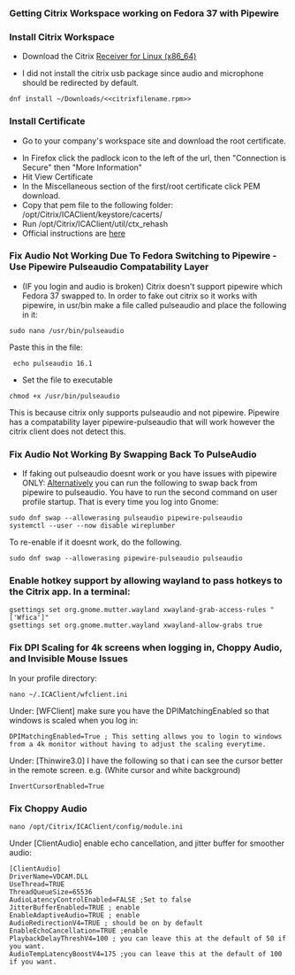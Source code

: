 ### Getting Citrix Workspace working on Fedora 37 with Pipewire

### Install Citrix Workspace
*  Download the Citrix [Receiver for Linux (x86_64)](https://www.citrix.com/downloads/citrix-receiver/linux/receiver-for-linux-latest.html)
 - I did not install the citrix usb package since audio and microphone should be redirected by default.

```
dnf install ~/Downloads/<<citrixfilename.rpm>>
```
### Install Certificate

* Go to your company's workspace site and download the root certificate. 
 - In Firefox click the padlock icon to the left of the url, then "Connection is Secure" then "More Information"
 - Hit View Certificate
 - In the Miscellaneous section of the first/root certificate click PEM download.
 - Copy that pem file to the following folder: /opt/Citrix/ICAClient/keystore/cacerts/ 
 - Run /opt/Citrix/ICAClient/util/ctx_rehash 
 - Official instructions are [here](https://support.citrix.com/article/CTX231524/citrix-workspace-app-for-linux-how-to-trust-a-ca-certificate)

### Fix Audio Not Working Due To Fedora Switching to Pipewire - Use Pipewire Pulseaudio Compatability Layer

*  (IF you login and audio is broken) Citrix doesn't support pipewire which Fedora 37 swapped to. In order to fake out citrix so it works with pipewire, in usr/bin make a file called pulseaudio and place the following in it:
```
sudo nano /usr/bin/pulseaudio 
```
Paste this in the file:
```
 echo pulseaudio 16.1
```

* Set the file to executable

```
chmod +x /usr/bin/pulseaudio
```

This is because citrix only supports pulseaudio and not pipewire. Pipewire has a compatability layer pipewire-pulseaudio that will work however the citrix client does not detect this.

### Fix Audio Not Working By Swapping Back To PulseAudio

* If faking out pulseaudio doesnt work or you have issues with pipewire ONLY:
[Alternatively](https://discussion.fedoraproject.org/t/how-do-i-switch-from-pulseaudio-to-pipewire-and-back/78093) you can run the following to swap back from pipewire to pulseaudio. You have to run the second command on user profile startup. That is every time you log into Gnome:
```
sudo dnf swap --allowerasing pulseaudio pipewire-pulseaudio
systemctl --user --now disable wireplumber
```

To re-enable if it doesnt work, do the following. 
```
sudo dnf swap --allowerasing pipewire-pulseaudio pulseaudio
```

### Enable hotkey support by allowing wayland to pass hotkeys to the Citrix app. In a terminal:

```
gsettings set org.gnome.mutter.wayland xwayland-grab-access-rules "['Wfica']"
gsettings set org.gnome.mutter.wayland xwayland-allow-grabs true
```

### Fix DPI Scaling for 4k screens when logging in, Choppy Audio, and Invisible Mouse Issues

In your profile directory:

```
nano ~/.ICAClient/wfclient.ini
```

Under: [WFClient] make sure you have the DPIMatchingEnabled so that windows is scaled when you log in:

```
DPIMatchingEnabled=True ; This setting allows you to login to windows from a 4k monitor without having to adjust the scaling everytime.

```

Under: [Thinwire3.0] I have the following so that i can see the cursor better in the remote screen. e.g. (White cursor and white background)
```
InvertCursorEnabled=True
```


### Fix Choppy Audio

```
nano /opt/Citrix/ICAClient/config/module.ini
```

Under [ClientAudio] enable echo cancellation, and jitter buffer for smoother audio:

```
[ClientAudio]
DriverName=VDCAM.DLL
UseThread=TRUE
ThreadQueueSize=65536
AudioLatencyControlEnabled=FALSE ;Set to false
JitterBufferEnabled=TRUE ; enable
EnableAdaptiveAudio=TRUE ; enable
AudioRedirectionV4=TRUE ; should be on by default
EnableEchoCancellation=TRUE ;enable
PlaybackDelayThreshV4=100 ; you can leave this at the default of 50 if you want.
AudioTempLatencyBoostV4=175 ;you can leave this at the default of 100  if you want.
```


